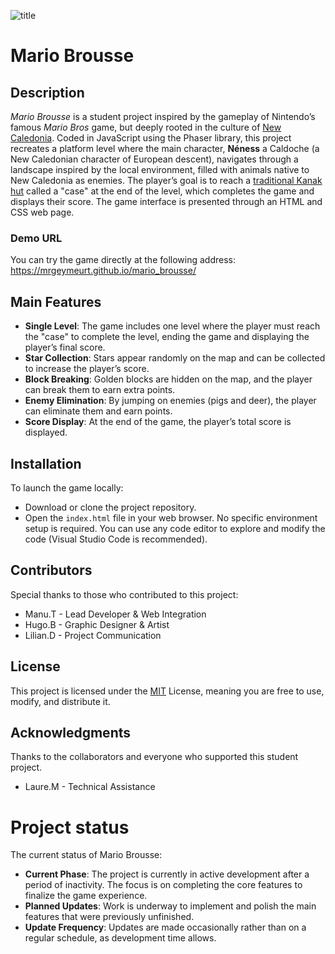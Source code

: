 ![title](https://github.com/user-attachments/assets/e748d99c-cd71-4adf-9836-c54c8fa3f964)
# Mario Brousse
## Description
*Mario Brousse* is a student project inspired by the gameplay of Nintendo’s famous *Mario Bros* game, but deeply rooted in the culture of [New Caledonia](https://en.wikipedia.org/wiki/New_Caledonia). Coded in JavaScript using the Phaser library, this project recreates a platform level where the main character, **Néness** a Caldoche (a New Caledonian character of European descent), navigates through a landscape inspired by the local environment, filled with animals native to New Caledonia as enemies. The player’s goal is to reach a [traditional Kanak hut](https://en.wikipedia.org/wiki/File:Kanak_house-2.jpg) called a "case" at the end of the level, which completes the game and displays their score. The game interface is presented through an HTML and CSS web page.

### Demo URL
You can try the game directly at the following address: https://mrgeymeurt.github.io/mario_brousse/

## Main Features
- **Single Level**: The game includes one level where the player must reach the "case" to complete the level, ending the game and displaying the player’s final score.
- **Star Collection**: Stars appear randomly on the map and can be collected to increase the player’s score.
- **Block Breaking**: Golden blocks are hidden on the map, and the player can break them to earn extra points.
- **Enemy Elimination**: By jumping on enemies (pigs and deer), the player can eliminate them and earn points.
- **Score Display**: At the end of the game, the player’s total score is displayed.

## Installation
To launch the game locally:

- Download or clone the project repository.
- Open the ```index.html``` file in your web browser. No specific environment setup is required. You can use any code editor to explore and modify the code (Visual Studio Code is recommended).

## Contributors
Special thanks to those who contributed to this project:
- Manu.T - Lead Developer & Web Integration
- Hugo.B - Graphic Designer & Artist
- Lilian.D - Project Communication

## License
This project is licensed under the [MIT](https://choosealicense.com/licenses/mit/) License, meaning you are free to use, modify, and distribute it.

## Acknowledgments
Thanks to the collaborators and everyone who supported this student project.
- Laure.M - Technical Assistance

# Project status

The current status of Mario Brousse:

- **Current Phase**: The project is currently in active development after a period of inactivity. The focus is on completing the core features to finalize the game experience.
- **Planned Updates**: Work is underway to implement and polish the main features that were previously unfinished.
- **Update Frequency**: Updates are made occasionally rather than on a regular schedule, as development time allows.
